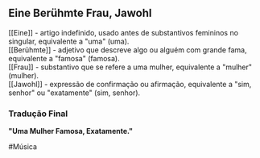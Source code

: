 ## Eine Berühmte Frau, Jawohl

[[Eine]] - artigo indefinido, usado antes de substantivos femininos no singular, equivalente a "uma" (uma).  
[[Berühmte]] - adjetivo que descreve algo ou alguém com grande fama, equivalente a "famosa" (famosa).  
[[Frau]] - substantivo que se refere a uma mulher, equivalente a "mulher" (mulher).  
[[Jawohl]] - expressão de confirmação ou afirmação, equivalente a "sim, senhor" ou "exatamente" (sim, senhor).  

### Tradução Final
**"Uma Mulher Famosa, Exatamente."**

#Música